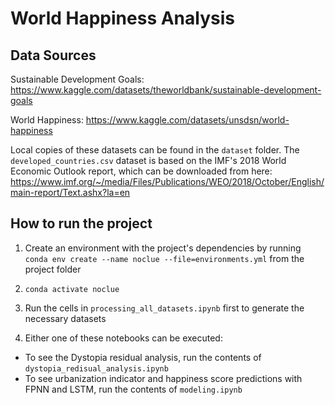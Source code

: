 # World Happiness Analysis

## Data Sources

Sustainable Development Goals: https://www.kaggle.com/datasets/theworldbank/sustainable-development-goals

World Happiness: 	https://www.kaggle.com/datasets/unsdsn/world-happiness

Local copies of these datasets can be found in the `dataset` folder. The `developed_countries.csv` dataset is based on the IMF's 2018 World Economic Outlook report, which can be downloaded from here: https://www.imf.org/~/media/Files/Publications/WEO/2018/October/English/main-report/Text.ashx?la=en 

## How to run the project

1. Create an environment with the project's dependencies by running `conda env create --name noclue --file=environments.yml` from the project folder

2. `conda activate noclue`

3. Run the cells in `processing_all_datasets.ipynb` first to generate the necessary datasets

4. Either one of these notebooks can be executed:
  - To see the Dystopia residual analysis, run the contents of `dystopia_redisual_analysis.ipynb`
  - To see urbanization indicator and happiness score predictions with FPNN and LSTM, run the contents of `modeling.ipynb`
